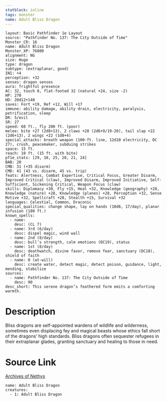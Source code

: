 ```yaml
---
statblock: inline
tags: monster
name: Adult Bliss Dragon
---
```

```statblock
layout: Basic Pathfinder 1e Layout
source: "Pathfinder No. 137: The City Outside of Time"
Monster_CR: 16
name: Adult Bliss Dragon
Monster_XP: 76800
alignment: NG
size: Huge
type: dragon
subtype: (extraplanar, good)
INI: +4
perception: +32
senses: dragon senses
aura: frightful presence
AC: 32, touch 8, flat-footed 32 (natural +24, size -2)
HP: 270
HD: 20d12+140
saves: Fort +19, Ref +12, Will +17
immune: ability damage, ability drain, electricity, paralysis, petrification, sleep
DR: 5/evil
SR: 27
speed: 60 ft., fly 200 ft. (poor)
melee: bite +27 (2d8+13), 2 claws +28 (2d6+9/19-20), tail slap +22 (2d6+13), 2 wings +22 (1d8+4)
special_attacks: breath weapon (100-ft. line, 12d10 electricity, DC 27), crush, peacemaker, subduing strikes
space: 15 ft.
reach: 10 ft. (15 ft. with bite)
pf1e_stats: [29, 10, 25, 20, 21, 24]
BAB: 20
CMB: 31 (+35 disarm)
CMD: 41 (43 vs. disarm, 45 vs. trip)
feats: Alertness, Combat Expertise, Critical Focus, Greater Disarm, Improved Critical (claw), Improved Disarm, Improved Initiative, Self-Sufficient, Sickening Critical, Weapon Focus (claw)
skills: Diplomacy +30, Fly +15, Heal +32, Knowledge (geography) +28, Knowledge (nature) +28, Knowledge (planes) +28, Perception +32, Sense Motive +32, Spellcraft +28, Stealth +15, Survival +32
languages: Celestial, Common, Draconic
special_qualities: change shape, lay on hands (10d6, 17/day), planar infusion (180 ft.)
known_spells:
  - name:
    desc: (CL 7)
  - name: 3rd (6/day)
    desc: dispel magic, wind wall
  - name: 2nd (8/day)
    desc: bull’s strength, calm emotions (DC19), status
  - name: 1st (8/day)
    desc: deathwatch, divine favor, remove fear, sanctuary (DC18), shield of faith
  - name: 0 (at-will)
    desc: create water, detect magic, detect poison, guidance, light, mending, stabilize
sources:
  - name: Pathfinder No. 137: The City Outside of Time
    desc: 90
desc_short: This serene dragon’s feathered form emits a comforting warmth.
```
# Description
Bliss dragons are self-appointed wardens of wildlife and wilderness, sometimes even displacing fey and magical beasts whose ethics fall short of the dragons’ high standards. Bliss dragons often sequester refugees in their extraplanar glades, granting sanctuary and healing to those in need.
# Source Link
[Archives of Nethys](https://aonprd.com/MonsterDisplay.aspx?ItemName=Adult%20Bliss%20Dragon)
```encounter-table
name: Adult Bliss Dragon
creatures:
  - 1: Adult Bliss Dragon
```
